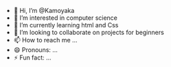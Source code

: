 - 👋 Hi, I’m @Kamoyaka
- 👀 I’m interested in computer science
- 🌱 I’m currently learning html and Css
- 💞️ I’m looking to collaborate on projects for beginners
- 📫 How to reach me ...
- 😄 Pronouns: ...
- ⚡ Fun fact: ...

<!---
Kamoyaka/Kamoyaka is a ✨ special ✨ repository because its `README.md` (this file) appears on your GitHub profile.
You can click the Preview link to take a look at your changes.
--->
